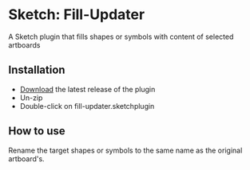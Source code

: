 # Sketch: Fill-Updater

A Sketch plugin that fills shapes or symbols with content of selected artboards

## Installation

- [Download](../../releases/latest/download/fill-updater.sketchplugin.zip) the latest release of the plugin
- Un-zip
- Double-click on fill-updater.sketchplugin

## How to use

Rename the target shapes or symbols to the same name as the original artboard's.
